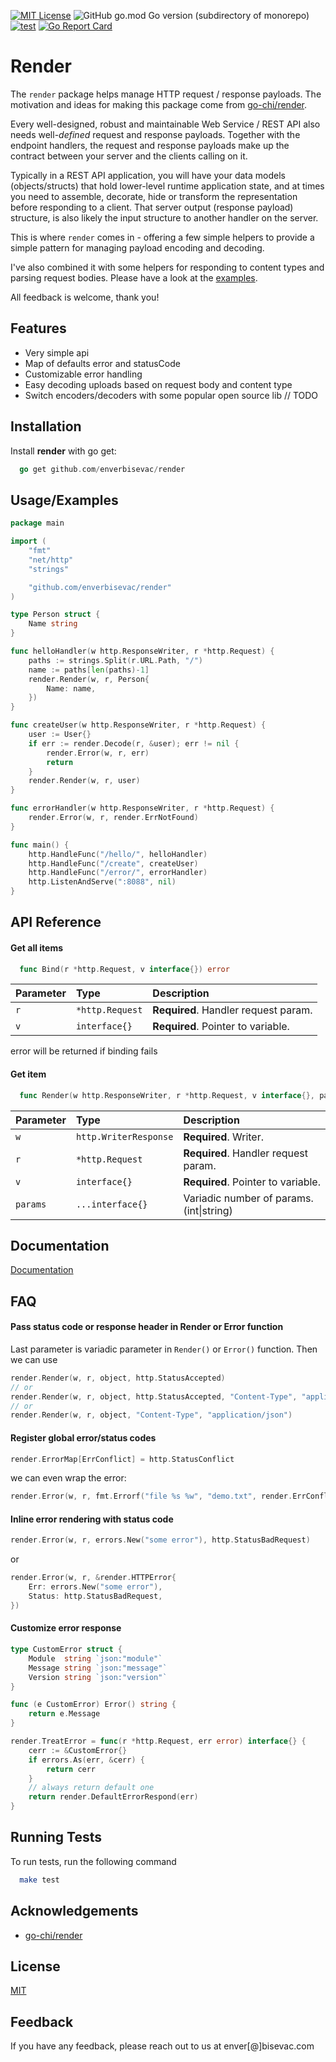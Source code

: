 [![MIT License](https://img.shields.io/badge/License-MIT-green.svg)](https://choosealicense.com/licenses/mit/)
![GitHub go.mod Go version (subdirectory of monorepo)](https://img.shields.io/github/go-mod/go-version/enverbisevac/render)
[![test](https://github.com/enverbisevac/render/actions/workflows/test.yml/badge.svg)](https://github.com/enverbisevac/render/actions/workflows/test.yml)
[![Go Report Card](https://goreportcard.com/badge/github.com/enverbisevac/render)](https://goreportcard.com/report/github.com/enverbisevac/render)

# Render

The `render` package helps manage HTTP request / response payloads. The motivation and
ideas for making this package come from [go-chi/render](https://github.com/go-chi/render).

Every well-designed, robust and maintainable Web Service / REST API also needs
well-_defined_ request and response payloads. Together with the endpoint handlers,
the request and response payloads make up the contract between your server and the
clients calling on it.

Typically in a REST API application, you will have your data models (objects/structs)
that hold lower-level runtime application state, and at times you need to assemble,
decorate, hide or transform the representation before responding to a client. That
server output (response payload) structure, is also likely the input structure to
another handler on the server.

This is where `render` comes in - offering a few simple helpers to provide a simple
pattern for managing payload encoding and decoding.

I've also combined it with some helpers for responding to content types and parsing
request bodies. Please have a look at the [examples](./examples/getting_started/README.md).

All feedback is welcome, thank you!

## Features

- Very simple api
- Map of defaults error and statusCode
- Customizable error handling
- Easy decoding uploads based on request body and content type
- Switch encoders/decoders with some popular open source lib // TODO

## Installation

Install **render** with go get:

```go
  go get github.com/enverbisevac/render
```

## Usage/Examples

```go
package main

import (
	"fmt"
	"net/http"
	"strings"

	"github.com/enverbisevac/render"
)

type Person struct {
	Name string
}

func helloHandler(w http.ResponseWriter, r *http.Request) {
	paths := strings.Split(r.URL.Path, "/")
	name := paths[len(paths)-1]
	render.Render(w, r, Person{
		Name: name,
	})
}

func createUser(w http.ResponseWriter, r *http.Request) {
	user := User{}
	if err := render.Decode(r, &user); err != nil {
		render.Error(w, r, err)
		return
	}
	render.Render(w, r, user)
}

func errorHandler(w http.ResponseWriter, r *http.Request) {
	render.Error(w, r, render.ErrNotFound)
}

func main() {
    http.HandleFunc("/hello/", helloHandler)
    http.HandleFunc("/create", createUser)
	http.HandleFunc("/error/", errorHandler)
	http.ListenAndServe(":8088", nil)
}
```

## API Reference

#### Get all items

```go
  func Bind(r *http.Request, v interface{}) error
```

| Parameter | Type            | Description                          |
| :-------- | :-------------- | :----------------------------------- |
| `r`       | `*http.Request` | **Required**. Handler request param. |
| `v`       | `interface{}`   | **Required**. Pointer to variable.   |

error will be returned if binding fails

#### Get item

```go
  func Render(w http.ResponseWriter, r *http.Request, v interface{}, params ...interface{})
```

| Parameter | Type                  | Description                              |
| :-------- | :-------------------- | :--------------------------------------- |
| `w`       | `http.WriterResponse` | **Required**. Writer.                    |
| `r`       | `*http.Request`       | **Required**. Handler request param.     |
| `v`       | `interface{}`         | **Required**. Pointer to variable.       |
| `params`  | `...interface{}`      | Variadic number of params. (int\|string) |

## Documentation

[Documentation](https://linktodocumentation)

## FAQ

#### Pass status code or response header in Render or Error function

Last parameter is variadic parameter in `Render()` or `Error()` function. Then we can
use

```go
render.Render(w, r, object, http.StatusAccepted)
// or
render.Render(w, r, object, http.StatusAccepted, "Content-Type", "application/json")
// or
render.Render(w, r, object, "Content-Type", "application/json")
```

#### Register global error/status codes

```go
render.ErrorMap[ErrConflict] = http.StatusConflict
```

we can even wrap the error:

```go
render.Error(w, r, fmt.Errorf("file %s %w", "demo.txt", render.ErrConflict))
```

#### Inline error rendering with status code

```go
render.Error(w, r, errors.New("some error"), http.StatusBadRequest)
```

or

```go
render.Error(w, r, &render.HTTPError{
    Err: errors.New("some error"),
    Status: http.StatusBadRequest,
})
```

#### Customize error response

```go
type CustomError struct {
    Module  string `json:"module"`
    Message string `json:"message"`
    Version string `json:"version"`
}

func (e CustomError) Error() string {
    return e.Message
}

render.TreatError = func(r *http.Request, err error) interface{} {
	cerr := &CustomError{}
	if errors.As(err, &cerr) {
		return cerr
    }
    // always return default one
    return render.DefaultErrorRespond(err)
}
```

## Running Tests

To run tests, run the following command

```bash
  make test
```

## Acknowledgements

- [go-chi/render](https://github.com/go-chi/render)

## License

[MIT](https://choosealicense.com/licenses/mit/)

## Feedback

If you have any feedback, please reach out to us at enver[@]bisevac.com
